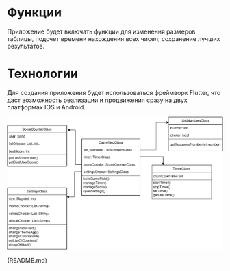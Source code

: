 # Функции
Приложение будет включать функции для изменения размеров таблицы, подсчет времени нахождения всех чисел, сохранение лучших результатов.
# Технологии
Для создания приложения будет использоваться фреймворк Flutter, что даст возможность реализации и продвижения сразу на двух платформах IOS и Android.

![This is an image](https://github.com/SadMilkOrg/SpeedReadingApp/blob/main/docs/Diagram.png?raw=true)

(README.md)

